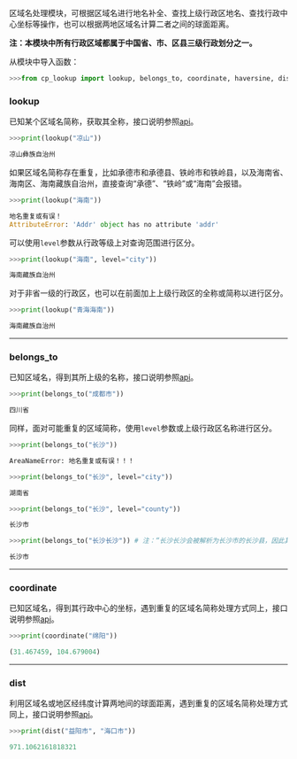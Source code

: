 区域名处理模块，可根据区域名进行地名补全、查找上级行政区地名、查找行政中心坐标等操作，也可以根据两地区域名计算二者之间的球面距离。

**注：本模块中所有行政区域都属于中国省、市、区县三级行政划分之一。**

从模块中导入函数：

```python
>>>from cp_lookup import lookup, belongs_to, coordinate, haversine, dist
```

### lookup

已知某个区域名简称，获取其全称，接口说明参照[api](../api/cp_lookup.md#lookup)。

```python
>>>print(lookup("凉山"))

凉山彝族自治州
```

如果区域名简称存在重复，比如承德市和承德县、铁岭市和铁岭县，以及海南省、海南区、海南藏族自治州，直接查询“承德”、“铁岭”或“海南”会报错。

```python
>>>print(lookup("海南"))

地名重复或有误！
AttributeError: 'Addr' object has no attribute 'addr'
```

可以使用`level`参数从行政等级上对查询范围进行区分。
```python
>>>print(lookup("海南", level="city"))

海南藏族自治州
```

对于非省一级的行政区，也可以在前面加上上级行政区的全称或简称以进行区分。
```python
>>>print(lookup("青海海南"))

海南藏族自治州
```

---
### belongs_to

已知区域名，得到其所上级的名称，接口说明参照[api](../api/cp_lookup.md#belongs_to)。

```python
>>>print(belongs_to("成都市"))

四川省
```
同样，面对可能重复的区域简称，使用`level`参数或上级行政区名称进行区分。
```python
>>>print(belongs_to("长沙"))

AreaNameError: 地名重复或有误！！！

>>>print(belongs_to("长沙", level="city"))

湖南省

>>>print(belongs_to("长沙", level="county"))

长沙市

>>>print(belongs_to("长沙长沙")) # 注：“长沙长沙会被解析为长沙市的长沙县，因此其上级行政区为长沙市”

长沙市
```

---
### coordinate

已知区域名，得到其行政中心的坐标，遇到重复的区域名简称处理方式同上，接口说明参照[api](../api/cp_lookup.md#coordinate)。

```python
>>>print(coordinate("绵阳"))

(31.467459, 104.679004)
```

---
### dist

利用区域名或地区经纬度计算两地间的球面距离，遇到重复的区域名简称处理方式同上，接口说明参照[api](../api/cp_lookup.md#dist)。

```python
>>>print(dist("益阳市", "海口市"))

971.1062161818321
```